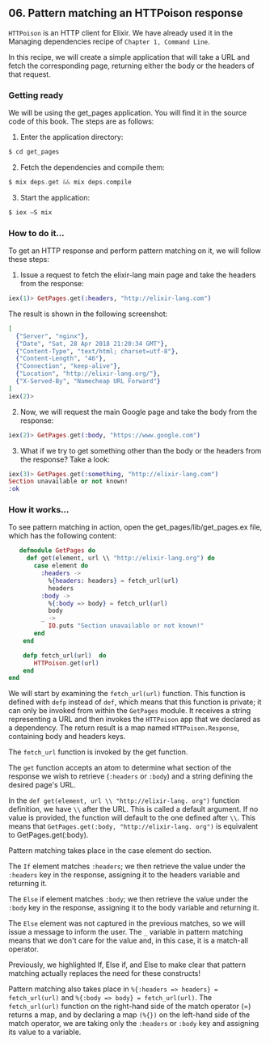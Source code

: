 ## 06. Pattern matching an HTTPoison response

`HTTPoison` is an HTTP client for Elixir. We have already used it in the Managing dependencies recipe of `Chapter 1, Command Line`.

In this recipe, we will create a simple application that will take a URL and fetch the corresponding page, returning either the body or the headers of that request.

### Getting ready

We will be using the get_pages application. You will find it in the source code of this book. The steps are as follows:

1. Enter the application directory:
```elixir
$ cd get_pages
```

2. Fetch the dependencies and compile them:
```elixir
$ mix deps.get && mix deps.compile
```

3. Start the application:
```elixir
$ iex –S mix
```

### How to do it...

To get an HTTP response and perform pattern matching on it, we will follow these steps:
1. Issue a request to fetch the elixir-lang main page and take the headers from the response:
```elixir
iex(1)> GetPages.get(:headers, "http://elixir-lang.com")
```

The result is shown in the following screenshot:
```elixir
[
  {"Server", "nginx"},
  {"Date", "Sat, 28 Apr 2018 21:20:34 GMT"},
  {"Content-Type", "text/html; charset=utf-8"},
  {"Content-Length", "46"},
  {"Connection", "keep-alive"},
  {"Location", "http://elixir-lang.org/"},
  {"X-Served-By", "Namecheap URL Forward"}
]
iex(2)>
```

2. Now, we will request the main Google page and take the body from the response:
```elixir
iex(2)> GetPages.get(:body, "https://www.google.com")
```

3. What if we try to get something other than the body or the headers from the response? Take a look:
```elixir
iex(3)> GetPages.get(:something, "http://elixir-lang.com")
Section unavailable or not known!
:ok
```

### How it works...

To see pattern matching in action, open the get_pages/lib/get_pages.ex file, which has the following content:
```elixir
   defmodule GetPages do
     def get(element, url \\ "http://elixir-lang.org") do
       case element do
         :headers ->
           %{headers: headers} = fetch_url(url)
           headers
         :body ->
           %{:body => body} = fetch_url(url)
           body
         _ ->
           IO.puts "Section unavailable or not known!"
       end
    end

    defp fetch_url(url)  do
       HTTPoison.get(url)
    end
end
```

We will start by examining the `fetch_url(url)` function. This function is defined with `defp` instead of `def`, which means that this function is private; it can only be invoked from within the `GetPages` module. It receives a string representing a URL and then invokes
the `HTTPoison`  app that we declared as a dependency. The return result is a map named `HTTPoison.Response`, containing body and headers keys.

The `fetch_url` function is invoked by the get function.

The `get` function accepts an atom to determine what section of the response we wish to
retrieve (`:headers` or `:body`) and a string defining the desired page's URL.

In the `def get(element, url \\ "http://elixir-lang. org")` function definition, we have `\\` after the URL. This is called a default argument. If no value is provided, the function will default to the one defined after `\\`.
This means that `GetPages.get(:body, "http://elixir-lang. org")` is equivalent to GetPages.get(:body).

Pattern matching takes place in the case element do section.

The `If` element matches `:headers`; we then retrieve the value under the `:headers` key
in the response, assigning it to the headers variable and returning it.

The `Else` if element matches `:body`; we then retrieve the value under the `:body` key in
the response, assigning it to the body variable and returning it.

The `Else` element was not captured in the previous matches, so we will issue a message to inform the user. The `_` variable in pattern matching means that we don't care for the value and, in this case, it is a match-all operator.

Previously, we highlighted If, Else if, and Else to make clear that pattern matching actually replaces the need for these constructs!

Pattern matching also takes place in `%{:headers => headers} = fetch_url(url)` and `%{:body => body} = fetch_url(url)`. The `fetch_url(url)` function on the right-hand side of the match operator (=) returns a map, and by declaring a map `(%{})` on the left-hand side of the match operator, we are taking only the `:headers` or `:body` key and assigning its value to a variable.
